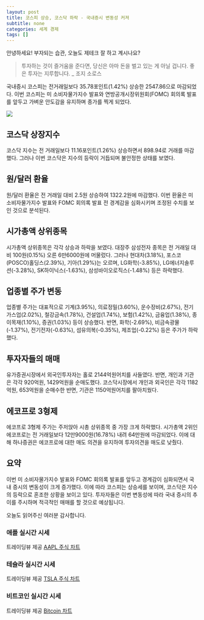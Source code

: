 ```yaml
---
layout: post
title: 코스피 상승, 코스닥 하락 - 국내증시 변동성 커져
subtitle: none
categories: 세계 경제
tags: []
---
```


안녕하세요! 부자되는 습관, 오늘도 제테크 잘 하고 계시나요?

> 투자하는 것이 즐거움을 준다면, 당신은 아마 돈을 벌고 있는 게 아닐 겁니다. 좋은 투자는 지루합니다. _ 조지 소로스




국내증시 코스피는 전거래일보다 35.78포인트(1.42%) 상승한 2547.86으로 마감되었다. 이번 코스피는 미 소비자물가지수 발표와 연방공개시장위원회(FOMC) 회의록 발표를 앞두고 가벼운 안도감을 유지하며 종가를 찍게 되었다. 



![](https://source.unsplash.com/800x450/?luxury)

##  코스닥 상장지수 

코스닥 지수는 전 거래일보다 11.16포인트(1.26%) 상승하면서 898.94로 거래를 마감했다. 그러나 이번 코스닥은 지수의 등락이 거듭되며 불안정한 상태를 보였다. 

## 원/달러 환율

원/달러 환율은 전 거래일 대비 2.5원 상승하여 1322.2원에 마감했다. 이번 환율은 미 소비자물가지수 발표와 FOMC 회의록 발표 전 경계감을 심화시키며 조정된 수치를 보인 것으로 분석된다. 

## 시가총액 상위종목

시가총액 상위종목은 각각 상승과 하락을 보였다. 대장주 삼성전자 종목은 전 거래일 대비 100원(0.15%) 오른 6만6000원에 머물렀다. 그러나 현대차(3.18%), 포스코(POSCO)홀딩스(2.39%), 기아(1.29%)는 오르며, LG화학(-3.85%), LG에너지솔루션(-3.28%), SK하이닉스(-1.63%), 삼성바이오로직스(-1.48%) 등은 하락했다. 

## 업종별 주가 변동

업종별 주가는 대표적으로 기계(3.95%), 의료정밀(3.60%), 운수장비(2.67%), 전기가스업(2.02%), 철강금속(1.78%), 건설업(1.74%), 보험(1.42%), 금융업(1.38%), 종이목재(1.10%), 증권(1.03%) 등이 상승했다. 반면, 화학(-2.69%), 비금속광물(-1.37%), 전기전자(-0.63%), 섬유의복(-0.35%), 제조업(-0.22%) 등은 주가가 하락했다. 

## 투자자들의 매매

유가증권시장에서 외국인투자자는 홀로 2144억원어치를 사들였다. 반면, 개인과 기관은 각각 920억원, 1429억원을 순매도했다. 코스닥시장에서 개인과 외국인은 각각 1182억원, 653억원을 순매수한 반면, 기관은 1150억원어치를 팔아치웠다.

## 에코프로 3형제

에코프로 3형제 주가는 주저앉아 시총 상위종목 중 가장 크게 하락했다. 시가총액 2위인 에코프로는 전 거래일보다 12만9000원(16.78%) 내려 64만원에 마감되었다. 이에 대해 하나증권은 에코프로에 대한 매도 의견을 유지하여 투자의견을 매도로 낮췄다. 

## 요약

이번 미 소비자물가지수 발표와 FOMC 회의록 발표를 앞두고 경계감이 심화되면서 국내 증시의 변동성이 크게 증가했다. 이에 따라 코스피는 상승세를 보이며, 코스닥은 지수의 등락으로 혼조한 상황을 보이고 있다. 투자자들은 이번 변동성에 따라 국내 증시의 추이를 주시하며 적극적인 매매를 할 것으로 예상됩니다.

오늘도 읽어주신 여러분 감사합니다.

### 애플 실시간 시세


<!-- TradingView Widget BEGIN -->
<div class="tradingview-widget-container">
  <div id="tradingview_6a264"></div>
  <div class="tradingview-widget-copyright">트레이딩뷰 제공 <a href="https://kr.tradingview.com/symbols/NASDAQ-AAPL/" rel="noopener" target="_blank"><span class="blue-text">AAPL 주식 차트</span></a></div>
  <script type="text/javascript" src="https://s3.tradingview.com/tv.js"></script>
  <script type="text/javascript">
  new TradingView.widget(
  {
  "autosize": true,
  "symbol": "NASDAQ:AAPL",
  "interval": "D",
  "timezone": "Asia/Seoul",
  "theme": "light",
  "style": "1",
  "locale": "kr",
  "toolbar_bg": "#f1f3f6",
  "enable_publishing": false,
  "hide_top_toolbar": true,
  "hide_legend": true,
  "save_image": false,
  "container_id": "tradingview_6a264"
}
  );
  </script>
</div>
<!-- TradingView Widget END -->


### 테슬라 실시간 시세


<!-- TradingView Widget BEGIN -->
<div class="tradingview-widget-container">
  <div id="tradingview_39d77"></div>
  <div class="tradingview-widget-copyright">트레이딩뷰 제공 <a href="https://kr.tradingview.com/symbols/NASDAQ-TSLA/" rel="noopener" target="_blank"><span class="blue-text">TSLA 주식 차트</span></a></div>
  <script type="text/javascript" src="https://s3.tradingview.com/tv.js"></script>
  <script type="text/javascript">
  new TradingView.widget(
  {
  "autosize": true,
  "symbol": "NASDAQ:TSLA",
  "interval": "D",
  "timezone": "Asia/Seoul",
  "theme": "light",
  "style": "1",
  "locale": "kr",
  "toolbar_bg": "#f1f3f6",
  "enable_publishing": false,
  "hide_top_toolbar": true,
  "hide_legend": true,
  "save_image": false,
  "container_id": "tradingview_39d77"
}
  );
  </script>
</div>
<!-- TradingView Widget END -->


### 비트코인 실시간 시세


<!-- TradingView Widget BEGIN -->
<div class="tradingview-widget-container">
  <div id="tradingview_3f91e"></div>
  <div class="tradingview-widget-copyright">트레이딩뷰 제공 <a href="https://kr.tradingview.com/symbols/BTCUSD/?exchange=BITSTAMP" rel="noopener" target="_blank"><span class="blue-text">Bitcoin 차트</span></a></div>
  <script type="text/javascript" src="https://s3.tradingview.com/tv.js"></script>
  <script type="text/javascript">
  new TradingView.widget(
  {
  "autosize": true,
  "symbol": "BITSTAMP:BTCUSD",
  "interval": "D",
  "timezone": "Asia/Seoul",
  "theme": "light",
  "style": "1",
  "locale": "kr",
  "toolbar_bg": "#f1f3f6",
  "enable_publishing": false,
  "hide_top_toolbar": true,
  "hide_legend": true,
  "save_image": false,
  "container_id": "tradingview_3f91e"
}
  );
  </script>
</div>
<!-- TradingView Widget END -->

